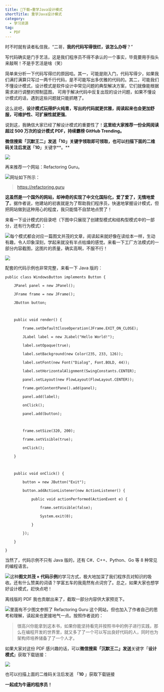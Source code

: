 ```yaml
---
title: 👏下载→重学Java设计模式
shortTitle: 重学Java设计模式
category:
  - 学习资源
tag:
  - PDF
---
```


时不时就有读者私信我，“二哥，**我的代码写得很烂，该怎么办呀**？”

写代码确实是门手艺活，这是我们程序员不得不承认的一个事实，毕竟要用手指头来敲啊！不是手艺活是啥（笑）

简单来分析一下代码写得烂的原因哈。其一，可能是刚入门，代码写得少，如果我们满打满算只写过一两千行代码，是不可能写出多优雅的代码的。其二，可能我们不懂设计模式，设计模式是软件设计中常见问题的典型解决方案，它们就像能根据需求进行调整的预制蓝图， 可用于解决代码中反复出现的设计问题，如果不懂设计模式的话，遇到这些问题就只能抓瞎了。

这么说吧，**设计模式玩得炉火纯青，写出的代码就更优雅，阅读起来也会更加舒服，可维护性、可扩展性就更强**。

说到这，我确信大家已经了解设计模式的重要性了！**这里给大家推荐一份全网阅读超过 500 万次的设计模式 PDF，持续霸榜 GitHub Trending。**

**微信搜索「**沉默王二**」发送「**10**」关键字领取即可领取，也可以扫描下面的二维码关注后发送**「**10**」关键字**。**

![](http://cdn.tobebetterjavaer.com/tobebetterjavaer/images/nice-article/weixin-shejmsnb-79a353da-80da-4779-ae59-0f3183f1a14c.jpg)

再来推荐一个网站：Refactoring Guru。  

![](http://cdn.tobebetterjavaer.com/tobebetterjavaer/images/nice-article/weixin-shejmsnb-c582a192-0373-45b2-99de-69e688d31baa.jpg)网址如下所示：

> https://refactoring.guru

**这虽然是一个国外的网站，却神奇的实现了中文化国际化，爱了爱了，无情地爱了**。据作者说，他建站的初衷就是为了帮助我们程序员，快速地掌握设计模式，但把网站做到这种用心的程度，我只能情不自禁地点赞了！

来看一下设计模式的目录吧（下图中只展现了创建型模式和结构型模式中的一部分，还有行为模式）：

![](http://cdn.tobebetterjavaer.com/tobebetterjavaer/images/nice-article/weixin-shejmsnb-e28938e4-f117-4afe-966b-e44d0ec022a0.jpg)每个模式都会对应一篇图文并茂的文章，阅读起来就好像在读绘本一样，生动有趣，令人印象深刻，学起来就没有半点枯燥的感觉。来看一下工厂方法模式的一部分内容截图，这图片的质量，确实高啊，不服不行！

![](http://cdn.tobebetterjavaer.com/tobebetterjavaer/images/nice-article/weixin-shejmsnb-6ab000de-34e7-44f2-9b06-b9d92cc0c043.jpg)

配套的代码示例也非常完整，来看一下 Java 版的：

```
public class WindowsButton implements Button {  

    JPanel panel = new JPanel();  

    JFrame frame = new JFrame();  

    JButton button;  

  

    public void render() {  

        frame.setDefaultCloseOperation(JFrame.EXIT_ON_CLOSE);  

        JLabel label = new JLabel("Hello World!");  

        label.setOpaque(true);  

        label.setBackground(new Color(235, 233, 126));  

        label.setFont(new Font("Dialog", Font.BOLD, 44));  

        label.setHorizontalAlignment(SwingConstants.CENTER);  

        panel.setLayout(new FlowLayout(FlowLayout.CENTER));  

        frame.getContentPane().add(panel);  

        panel.add(label);  

        onClick();  

        panel.add(button);  

  

        frame.setSize(320, 200);  

        frame.setVisible(true);  

        onClick();  

    }  

  

    public void onClick() {  

        button = new JButton("Exit");  

        button.addActionListener(new ActionListener() {  

            public void actionPerformed(ActionEvent e) {  

                frame.setVisible(false);  

                System.exit(0);  

            }  

        });  

    }  

}  

```

当然了，代码示例不只有 Java 版的，还有 C#、C++、Python、Go 等 8 种常见的编程语言。

![](http://cdn.tobebetterjavaer.com/tobebetterjavaer/images/nice-article/weixin-shejmsnb-3a219b1c-be2b-4586-b7d3-5c0ea23975b5.jpg)这种**图文并茂 + 代码示例**的学习方式，极大地加深了我们程序员对知识的吸收。还有什么赞美的词语？学富五车的我竟然有点词穷了。总之，如果大家也想学好设计模式，赶快点吧！

离线版的 PDF 我也贡献出来了，截取一部分内容供大家预览下。

![](http://cdn.tobebetterjavaer.com/tobebetterjavaer/images/nice-article/weixin-shejmsnb-92309f22-ac2d-4cef-81cb-9f83bf9380d6.jpg)里面有不少图文参照了 Refactoring Guru 这个网站，但也加入了作者自己的思考和理解，读起来也更接地气一点。按照作者说的：

> 很高兴你能拿到这本书，如果你能坚持看完并按照书中的例⼦进行实践，那么在编程开发的世界里，就⼜多了了⼀个可以写出良好代码的⼈，同时也为架构师培养储备了了⼀个⼈才。

如果大家对这份 PDF 感兴趣的话，可以**微信搜索「**沉默王二**」发送**关键字「**设计模式**」获取下载链接：

![](http://cdn.tobebetterjavaer.com/tobebetterjavaer/images/nice-article/weixin-shejmsnb-79a353da-80da-4779-ae59-0f3183f1a14c.jpg)

也可以扫描上面的二维码关注后发送 「**10** 」获取下载链接  

**一起成为牛逼的程序员！**
